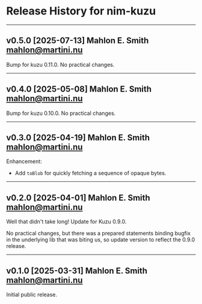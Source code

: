 # Release History for nim-kuzu

---
## v0.5.0 [2025-07-13] Mahlon E. Smith <mahlon@martini.nu>

Bump for kuzu 0.11.0.  No practical changes.


---
## v0.4.0 [2025-05-08] Mahlon E. Smith <mahlon@martini.nu>

Bump for kuzu 0.10.0.  No practical changes.


---
## v0.3.0 [2025-04-19] Mahlon E. Smith <mahlon@martini.nu>

Enhancement:

 - Add `toBlob` for quickly fetching a sequence of opaque bytes.


---
## v0.2.0 [2025-04-01] Mahlon E. Smith <mahlon@martini.nu>

Well that didn't take long!  Update for Kuzu 0.9.0.

No practical changes, but there was a prepared statements
binding bugfix in the underlying lib that was biting us,
so update version to reflect the 0.9.0 release.


---
## v0.1.0 [2025-03-31] Mahlon E. Smith <mahlon@martini.nu>

Initial public release.

